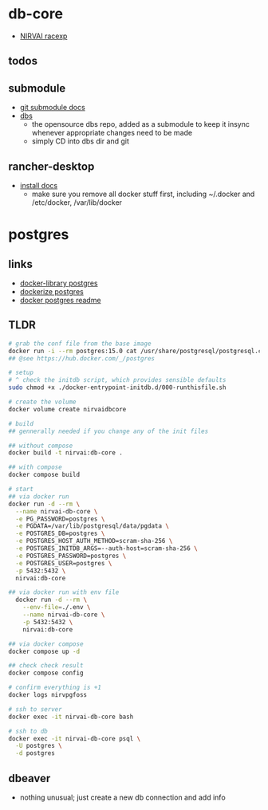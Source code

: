 # db-core

- [NIRVAI racexp](https://github.com/orgs/nirv-ai/projects/6)

## todos

## submodule

- [git submodule docs](https://git-scm.com/book/en/v2/Git-Tools-Submodules)
- [dbs](https://github.com/nirv-ai/dbs)
  - the opensource dbs repo, added as a submodule to keep it insync whenever appropriate changes need to be made
  - simply CD into dbs dir and git

## rancher-desktop

- [install docs](https://docs.rancherdesktop.io/getting-started/installation/#linux)
  - make sure you remove all docker stuff first, including ~/.docker and /etc/docker, /var/lib/docker

# postgres

## links

- [docker-library postgres](https://github.com/docker-library/postgres)
- [dockerize postgres](https://docs.docker.com/samples/postgresql_service/)
- [docker postgres readme](https://hub.docker.com/_/postgres/)

## TLDR

```sh
# grab the conf file from the base image
docker run -i --rm postgres:15.0 cat /usr/share/postgresql/postgresql.conf.sample > postgresql.conf
## @see https://hub.docker.com/_/postgres

# setup
# ^ check the initdb script, which provides sensible defaults
sudo chmod +x ./docker-entrypoint-initdb.d/000-runthisfile.sh

# create the volume
docker volume create nirvaidbcore

# build
## gennerally needed if you change any of the init files

## without compose
docker build -t nirvai:db-core .

## with compose
docker compose build

# start
## via docker run
docker run -d --rm \
  --name nirvai-db-core \
  -e PG_PASSWORD=postgres \
  -e PGDATA=/var/lib/postgresql/data/pgdata \
  -e POSTGRES_DB=postgres \
  -e POSTGRES_HOST_AUTH_METHOD=scram-sha-256 \
  -e POSTGRES_INITDB_ARGS=--auth-host=scram-sha-256 \
  -e POSTGRES_PASSWORD=postgres \
  -e POSTGRES_USER=postgres \
  -p 5432:5432 \
  nirvai:db-core

## via docker run with env file
  docker run -d --rm \
    --env-file=./.env \
    --name nirvai-db-core \
    -p 5432:5432 \
    nirvai:db-core

## via docker compose
docker compose up -d

## check check result
docker compose config

# confirm everything is +1
docker logs nirvpgfoss

# ssh to server
docker exec -it nirvai-db-core bash

# ssh to db
docker exec -it nirvai-db-core psql \
  -U postgres \
  -d postgres
```

## dbeaver

- nothing unusual; just create a new db connection and add info
